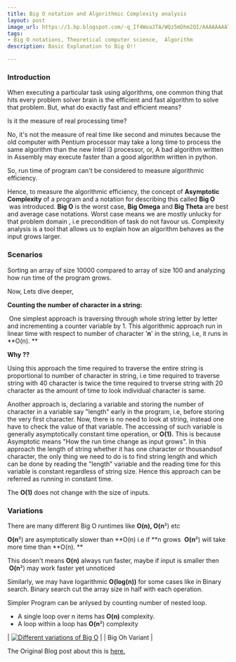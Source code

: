 ```yaml
---
title: Big O notation and Algorithmic Complexity analysis
layout: post
image_url: https://1.bp.blogspot.com/-q_If4WoaJTA/WQz5mDhm2QI/AAAAAAAATGg/AWr6IyaHI98WN5aZL0XY5hH4Rmn2XmghACLcB/s320/Screenshot%2Bfrom%2B2017-05-06%2B04-00-15.png
tags:
- Big O notations, Theoretical computer science,  Algorithm
description: Basic Explanation to Big O!!

---
```


### Introduction

When executing a particular task using algorithms, one common thing that hits every problem solver brain is the efficient and fast algorithm to solve that problem. But, what do exactly fast and efficient means? 

Is it the measure of real processing time? 

No, it's not the measure of real time like second and minutes because the old computer with Pentium processor may take a long time to process the same algorithm than the new Intel i3 processor, or, A bad algorithm written in Assembly may execute faster than a good algorithm written in python. 

So, run time of program can't be considered to measure algorithmic efficiency. 

Hence, to measure the algorithmic efficiency, the concept of **Asymptotic Complexity** of a program and a notation for describing this called **Big O**  was introduced. **Big O** is the worst case, **Big Omega** and **Big Theta** are best and average case notations. Worst case means we are mostly unlucky for that problem domain , i.e precondition of task do not favour us. Complexity analysis is a tool that allows us to explain how an algorithm behaves as the input grows larger.

### Scenarios

Sorting an array of size 10000 compared to array of size 100 and analyzing how run time of the program grows.

Now, Lets dive deeper,

**Counting the number of character in a string:**

 One simplest approach is traversing through whole string letter by letter and incrementing a counter variable by 1\. This algorithmic approach run in linear time with respect to number of character '**n**' in the string, i.e, it runs in **O(n). **

**Why ??**

Using this approach the time required to traverse the entire string is proportional to number of character in string, i.e time required to traverse string with 40 character is twice the time required to trverse string with 20 character as the amount of time to look individual character is same.

Another approach is, declaring a variable and storing the number of character in a variable say "length" early in the program, i.e, before storing the very first character. Now, there is no need to look at string, instead one have to check the value of that variable. The accessing of such variable is generally asymptotically constant time operation, or **O(1).** This is because Asymptotic means "How the run time change as input grows". In this approach the length of string whether it has one character or thousandsof character, the only thing we need to do is to find string length and which can be done by reading the "length" variable and the reading time for this variable is constant regardless of string size. Hence this approach can be referred as running in constant time.</div>

The **O(1)** does not change with the size of inputs.

### Variations

There are many different Big O runtimes like **O(n), O(n**²) etc

**O(n**²) are asymptotically slower than **O(n) i.e if **n grows  **O(n**²) will take more time than **O(n). **

This dosen't means **O(n)** always run faster, maybe if input is smaller then  **O(n**²) may work faster yet unnoticed

Similarly, we may have logarithmic **O(log(n))** for some cases like in Binary search. Binary search cut the array size in half with each operation.

Simpler Program can be anlysed by counting number of nested loop.



*   A single loop over n items has **O(n)** complexity.
*   A loop within a loop has **O(n**²) complexity

| [![Different variations of Big O](https://1.bp.blogspot.com/-q_If4WoaJTA/WQz5mDhm2QI/AAAAAAAATGg/AWr6IyaHI98WN5aZL0XY5hH4Rmn2XmghACLcB/s320/Screenshot%2Bfrom%2B2017-05-06%2B04-00-15.png "Big Oh notation")](https://1.bp.blogspot.com/-q_If4WoaJTA/WQz5mDhm2QI/AAAAAAAATGg/AWr6IyaHI98WN5aZL0XY5hH4Rmn2XmghACLcB/s1600/Screenshot%2Bfrom%2B2017-05-06%2B04-00-15.png) |
| Big Oh Variant |

The Original Blog post about this is [here.](http://geeksambhu.blogspot.com/2017/05/big-oh-notation-and-algorithmic.html)

